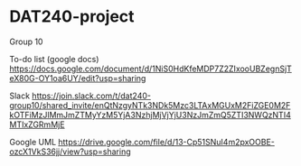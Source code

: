 # DAT240-project
Group 10


To-do list (google docs)
https://docs.google.com/document/d/1NiS0HdKfeMDP7Z2ZIxooUBZegnSjTeX80G-OY1oa6UY/edit?usp=sharing

Slack
https://join.slack.com/t/dat240-group10/shared_invite/enQtNzgyNTk3NDk5Mzc3LTAxMGUxM2FiZGE0M2FkOTFiMzJlMmJmZTMyYzM5YjA3NzhjMjVjYjU3NzJmZmQ5ZTI3NWQzNTI4MTIxZGRmMjE

Google UML
https://drive.google.com/file/d/13-Cp51SNuI4m2pxOOBE-ozcX1VkS36jj/view?usp=sharing
